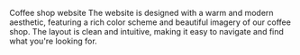 Coffee shop website
The website is designed with a warm and modern aesthetic, featuring a rich color scheme and beautiful imagery of our coffee shop. 
The layout is clean and intuitive, making it easy to navigate and find what you're looking for.
